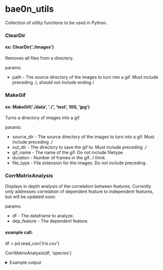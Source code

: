 # bae0n_utils

Collection of utility functions to be used in Python. 

### ClearDir
#### ex: ClearDir('./images')
Removes all files from a directory.
    
params:
- path - The source directory of the images to turn into a gif. Must include preceding ./, should not include ending /

### MakeGif
#### ex: MakeGif('./data', './', 'test', 100, 'jpg')
Turns a directory of images into a gif.
    
params:
- source_dir - The source directory of the images to turn into a gif. Must include preceding ./
- out_dir    - The directory to save the gif to. Must include preceding ./
- gif_name   - The name of the gif. Do not include filetype.
- duration   - Number of frames in the gif...I think.
- file_type  - File extension for the images. Do not include preceding .

### CorrMatrixAnalysis
Displays in depth analysis of the correlation between features. Currently only addresses correlation of dependent feature to independent features, but will be updated soon.

params:
- df          - The dataframe to analyze.
- dep_feature - The dependent feature.

#### example call:
df = pd.read_csv('Iris.csv')

CorrMatrixAnalysis(df, 'species')
<details>
  <summary>Example output</summary>
  
  Features With High Correlation to diagnosis:
    -0.79  - concave points_worst
    -0.78  - perimeter_worst
    -0.78  - concave points_mean
    -0.78  - radius_worst
    -0.74  - perimeter_mean
    -0.73  - area_worst
    -0.73  - radius_mean
    -0.71  - area_mean
    
    Features With Moderate Correlation to diagnosis:
    -0.70  - concavity_mean
    -0.66  - concavity_worst
    -0.60  - compactness_mean
    -0.59  - compactness_worst
    -0.57  - radius_se
    -0.56  - perimeter_se
    -0.55  - area_se

    Features With No Correlation to diagnosis:
    -0.29  - compactness_se
    -0.25  - concavity_se
    -0.08  - fractal_dimension_se
     0.07  - smoothness_se
    -0.04  - id
     0.01  - fractal_dimension_mean
     0.01  - texture_se
     0.01  - symmetry_se
</details>